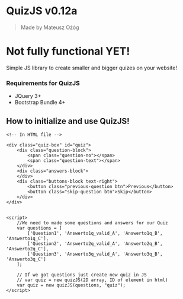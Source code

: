 # QuizJS v0.12a
> Made by Mateusz Ożóg

# Not fully functional YET!

Simple JS library to create smaller and bigger quizes on your website!

### Requirements for QuizJS
- JQuery 3+
- Bootstrap Bundle 4+

## How to initialize and use QuizJS!
```
<!-- In HTML file -->

<div class="quiz-box" id="quiz">
    <div class="question-block">
        <span class="question-no"></span>
        <span class="question-text"></span>
    </div>
    <div class="answers-block">
    </div>
    <div class="buttons-block text-right">
        <button class="previous-question btn">Previous</button>
        <button class="skip-question btn">Skip</button>
    </div>
</div>


<script>
    //We need to made some questions and answers for our Quiz
    var questions = [
        ['Question1', 'Answerto1q_valid_A', 'Answerto1q_B', 'Answerto1q_C'],
        ['Question2', 'Answerto2q_valid_A', 'Answerto2q_B', 'Answerto2q_C'],
        ['Question3', 'Answerto3q_valid_A', 'Answerto3q_B', 'Answerto3q_C']
    ];

    // If we got questions just create new quiz in JS
    // var quiz = new quizJS(2D array, ID of element in html)
    var quiz = new quizJS(questions, "quiz");
</script>
```
